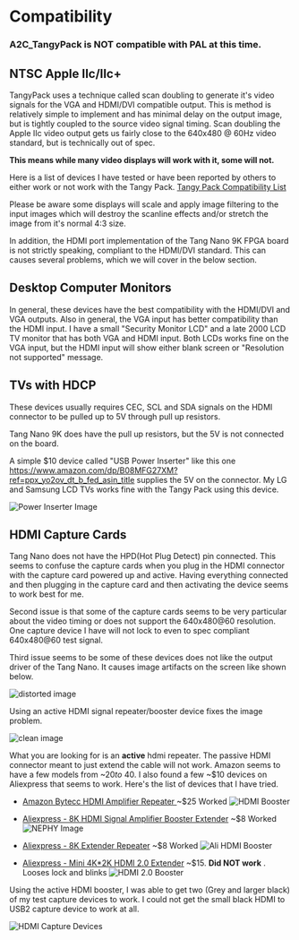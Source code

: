 # Compatibility


### A2C_TangyPack is NOT compatible with PAL at this time.


## NTSC Apple IIc/IIc+

TangyPack uses a technique called scan doubling to generate it's video signals for the VGA and HDMI/DVI compatible output.  This is method is relatively simple to implement and has minimal delay on the output image, but is tightly coupled to the source video signal timing.  Scan doubling the Apple IIc video output gets us fairly close to the 640x480 @ 60Hz video standard, but is technically out of spec.  

 **This means while many video displays will work with it, some will not.**   

 Here is a list of devices I have tested or have been reported by others to either work or not work with the Tangy Pack. [Tangy Pack Compatibility List](./Tangy%20Pack%20Compatibilty%20List%20.ods)

Please be aware some displays will scale and apply image filtering to the input images which will destroy the scanline effects and/or stretch the image from it's normal 4:3 size.

In addition, the HDMI port implementation of the Tang Nano 9K FPGA board is not strictly speaking, compliant to the HDMI/DVI standard.  This can causes several problems, which we will cover in the below section.

## Desktop Computer Monitors 
In general, these devices have the best compatibility with the HDMI/DVI and VGA outputs.  Also in general, the VGA input has better compatibility than the HDMI input.  I have a small "Security Monitor LCD" and a late 2000 LCD TV monitor that has both VGA and HDMI input.  Both LCDs works fine on the VGA input, but the HDMI input will show either blank screen or "Resolution not supported" message.

## TVs with HDCP 

These devices usually requires CEC, SCL and SDA signals on the HDMI connector to be pulled up to 5V through pull up resistors.

Tang Nano 9K does have the pull up resistors, but the 5V is not connected on the board.  

A simple $10 device called "USB Power Inserter" like this one https://www.amazon.com/dp/B08MFG27XM?ref=ppx_yo2ov_dt_b_fed_asin_title  supplies the 5V on the connector.  My LG and Samsung LCD TVs works fine with the Tangy Pack using this device. 

![Power Inserter Image](./Images/USB%20Power%20Inserter.jpg) 

## HDMI Capture Cards

Tang Nano does not have the HPD(Hot Plug Detect) pin connected.  This seems to confuse the capture cards when you plug in the HDMI connector with the capture card powered up and active.  Having everything connected and then plugging in the capture card and then activating the device seems to work best for me.

Second issue is that some of the capture cards seems to be very particular about the video timing or does not support the 640x480@60 resolution.  One capture device I have will not lock to even to spec compliant 640x480@60 test signal.  

Third issue seems to be some of these devices does not like the output driver of the Tang Nano.  It causes image artifacts on the screen like shown below.

![distorted image](./Images/Airheart_no_booster.png)

Using an active HDMI signal repeater/booster device fixes the image problem. 

![clean image](./Images/Airheart_with_booster.png)

What you are looking for is an **active** hdmi repeater. The passive HDMI connector meant to just extend the cable will not work.  Amazon seems to have a few models from ~$20 to ~$40.  I also found a few ~$10 devices on Aliexpress that seems to work.  Here's the list of devices that I have tried.

* [Amazon Bytecc HDMI Amplifier Repeater ](https://www.amazon.com/dp/B0CRK292K6?ref=ppx_yo2ov_dt_b_fed_asin_title&th=1) ~$25 Worked
![HDMI Booster](./Images/HDMI_Booster.jpg)
* [Aliexpress - 8K HDMI Signal Amplifier Booster Extender](https://www.aliexpress.us/item/3256806506866287.html) ~$8 Worked ![NEPHY Image](./Images/Nephy_hdmi_repeater.png)

* [Aliexpress - 8K Extender Repeater](https://www.aliexpress.us/item/3256806639053743.html) ~$8 Worked ![Ali HDMI Booster](./Images/Aliexpress%208K%20HDMI%20Booster.png)
* [Aliexpress - Mini 4K*2K HDMI 2.0 Extender](https://www.aliexpress.us/item/3256804417878705.html) ~$15.  **Did NOT work** . Looses lock and blinks
![HDMI 2.0 Booster](./Images/HDMI%202.0.png)


Using the active HDMI booster, I was able to get two (Grey and larger black) of my test capture devices to work.  I could not get the small black HDMI to USB2 capture device to work at all.

![HDMI Capture Devices](./Images/HDMI_capture_devices.jpg)




